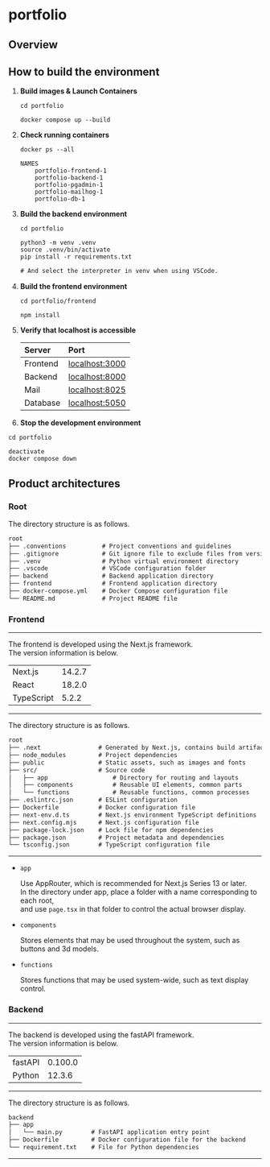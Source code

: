 # portfolio

## Overview

## How to build the environment

1. **Build images & Launch Containers**

    ```console
    cd portfolio

    docker compose up --build
    ```

2. **Check running containers**

    ```console
    docker ps --all

    NAMES
        portfolio-frontend-1
        portfolio-backend-1
        portfolio-pgadmin-1
        portfolio-mailhog-1
        portfolio-db-1
    ```

3. **Build the backend environment**

    ```console
    cd portfolio

    python3 -m venv .venv
    source .venv/bin/activate
    pip install -r requirements.txt
    ```

    ```txt
    # And select the interpreter in venv when using VSCode.
    ```

4. **Build the frontend environment**

    ```console
    cd portfolio/frontend

    npm install
    ```

5. **Verify that localhost is accessible**

    | Server   | Port                                    |
    | :------- | :-------------------------------------- |
    | Frontend | [localhost:3000](http://localhost:3000) |
    | Backend  | [localhost:8000](http://localhost:8000) |
    | Mail     | [localhost:8025](http://localhost:8025) |
    | Database | [localhost:5050](http://localhost:5050) |

6. **Stop the development environment**

```console
cd portfolio

deactivate
docker compose down
```

## Product architectures

### Root

The directory structure is as follows.

```txt
root
├── .conventions          # Project conventions and guidelines
├── .gitignore            # Git ignore file to exclude files from version control
├── .venv                 # Python virtual environment directory
├── .vscode               # VSCode configuration folder
├── backend               # Backend application directory
├── frontend              # Frontend application directory
├── docker-compose.yml    # Docker Compose configuration file
└── README.md             # Project README file

```

### Frontend

---

The frontend is developed using the Next.js framework.  
The version information is below.

|            |        |
| :--------- | :----- |
| Next.js    | 14.2.7 |
| React      | 18.2.0 |
| TypeScript | 5.2.2  |

---

The directory structure is as follows.

```txt
root
├── .next                # Generated by Next.js, contains build artifacts
├── node_modules         # Project dependencies
├── public               # Static assets, such as images and fonts
├── src/                 # Source code
│   ├── app                  # Directory for routing and layouts
│   ├── components           # Reusable UI elements, common parts
│   └── functions            # Reusable functions, common processes
├── .eslintrc.json       # ESLint configuration
├── Dockerfile           # Docker configuration file
├── next-env.d.ts        # Next.js environment TypeScript definitions
├── next.config.mjs      # Next.js configuration file
├── package-lock.json    # Lock file for npm dependencies
├── package.json         # Project metadata and dependencies
└── tsconfig.json        # TypeScript configuration file
```

---

- `app`

    Use AppRouter, which is recommended for Next.js Series 13 or later.  
    In the directory under app, place a folder with a name corresponding to each root,  
    and use `page.tsx` in that folder to control the actual browser display.

- `components`

    Stores elements that may be used throughout the system, such as buttons and 3d models.

- `functions`

    Stores functions that may be used system-wide, such as text display control.

### Backend

---

The backend is developed using the fastAPI framework.  
The version information is below.

|         |         |
| :------ | :------ |
| fastAPI | 0.100.0 |
| Python  | 12.3.6  |

---

The directory structure is as follows.

```txt
backend
├── app
│   └── main.py        # FastAPI application entry point
├── Dockerfile         # Docker configuration file for the backend
└── requirement.txt    # File for Python dependencies
```

---
